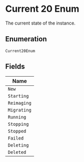 
# Current 20 Enum

The current state of the instance.

## Enumeration

`Current20Enum`

## Fields

| Name |
|  --- |
| `New` |
| `Starting` |
| `Reimaging` |
| `Migrating` |
| `Running` |
| `Stopping` |
| `Stopped` |
| `Failed` |
| `Deleting` |
| `Deleted` |

